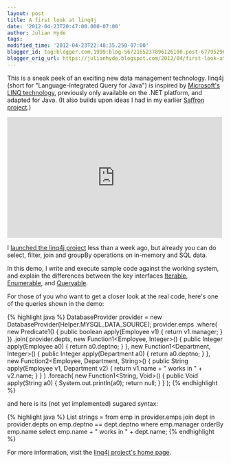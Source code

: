 ```yaml
---
layout: post
title: A first look at linq4j
date: '2012-04-23T20:47:00.000-07:00'
author: Julian Hyde
tags:
modified_time: '2012-04-23T22:48:35.250-07:00'
blogger_id: tag:blogger.com,1999:blog-5672165237896126100.post-6779529697171172010
blogger_orig_url: https://julianhyde.blogspot.com/2012/04/first-look-at-linq4j.html
---
```


This is a sneak peek of an exciting new data management
technology. linq4j (short for "Language-Integrated Query for Java") is
inspired by
[Microsoft's LINQ technology](https://msdn.microsoft.com/en-us/library/bb308959.aspx),
previously only available on the .NET platform,
and adapted for Java. (It also builds upon ideas I had in my earlier
[Saffron project](https://saffron.sourceforge.net/overview.html).)

<iframe src="http://player.vimeo.com/video/40910401" width="500" height="281" frameborder="0" webkitAllowFullScreen mozallowfullscreen allowFullScreen></iframe>

I [launched the linq4j project](https://github.com/julianhyde/linq4j/commit/ab31757589ed2423abe6a9454edafb5e77e69ffd)
less than a week ago, but already you can do
select, filter, join and groupBy operations on in-memory and SQL data.

In this demo, I write and execute sample code against the working
system, and explain the differences between the key interfaces
[Iterable](https://docs.oracle.com/javase/7/docs/api/java/lang/Iterable.html),
[Enumerable](http://www.hydromatic.net/linq4j/apidocs/net/hydromatic/linq4j/Enumerable.html),
and [Queryable](http://www.hydromatic.net/linq4j/apidocs/net/hydromatic/linq4j/Queryable.html).

For those of you who want to get a closer look at the real code,
here's one of the queries shown in the demo:

{% highlight java %}
DatabaseProvider provider =
    new DatabaseProvider(Helper.MYSQL_DATA_SOURCE);
provider.emps
    .where(
        new Predicate1<Employee>() {
            public boolean apply(Employee v1) {
                return v1.manager;
        }
    })
    .join(
        provider.depts,
        new Function1<Employee, Integer>() {
            public Integer apply(Employee a0) {
                return a0.deptno;
            }
        },
        new Function1<Department, Integer>() {
            public Integer apply(Department a0) {
                return a0.deptno;
            }
        },
        new Function2<Employee, Department, String>() {
            public String apply(Employee v1,
                                Department v2) {
                return v1.name + " works in " + v2.name;
            }
        }
    )
    .foreach(
        new Function1<String, Void>() {
            public Void apply(String a0) {
                System.out.println(a0);
                return null;
            }
        }
    );
{% endhighlight %}

and here is its (not yet implemented) sugared syntax:

{% highlight java %}
List<String> strings =
    from emp in provider.emps
      join dept in provider.depts on emp.deptno == dept.deptno
    where emp.manager
    orderBy emp.name
    select emp.name + " works in " + dept.name;
{% endhighlight %}

For more information, visit the [linq4j project's home page](https://github.com/julianhyde/linq4j).
